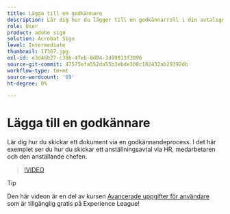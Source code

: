 ```yaml
---
title: Lägga till en godkännare
description: Lär dig hur du lägger till en godkännarroll i din avtalsgodkännandeprocess
role: User
product: adobe sign
solution: Acrobat Sign
level: Intermediate
thumbnail: 17367.jpg
exl-id: e3d46b27-c30b-47eb-8d84-3d99813f3096
source-git-commit: 47575efa552da55b3ebde308c182432ab29392db
workflow-type: tm+mt
source-wordcount: '69'
ht-degree: 0%

---
```


# Lägga till en godkännare

Lär dig hur du skickar ett dokument via en godkännandeprocess. I det här exemplet ser du hur du skickar ett anställningsavtal via HR, medarbetaren och den anställande chefen.

>[!VIDEO](https://video.tv.adobe.com/v/17367?hidetitle=true)

>[!TIP]
>
>Den här videon är en del av kursen [Avancerade uppgifter för användare](https://experienceleague.adobe.com/?recommended=Sign-U-1-2020.3) som är tillgänglig gratis på Experience League!


